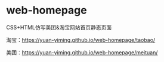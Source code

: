 # web-homepage

CSS+HTML仿写美团&amp;淘宝网站首页静态页面

淘宝：https://yuan-yiming.github.io/web-homepage/taobao/

美团：https://yuan-yiming.github.io/web-homepage/meituan/
